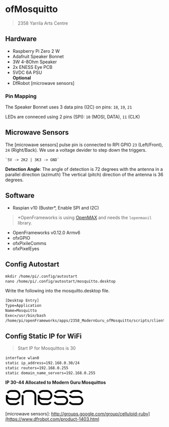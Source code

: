 # ofMosquitto

> 2358 Yarrila Arts Centre

## Hardware

  - Raspberry Pi Zero 2 W  
  - Adafruit Speaker Bonnet  
  - 3W 4-8Ohm Speaker  
  - 2x ENESS Eye PCB  
  - 5VDC 6A PSU  
**Optional**  
  - DfRobot [microwave sensors]  

### Pin Mapping

The Speaker Bonnet uses 3 data pins (I2C) on pins:
  `18`, `19`, `21`

LEDs are conneced using 2 pins (SPI):
  `10` (MOSI, DATA), `11` (CLK)

## Microwave Sensors

The [microwave sensors] pulse pin is connected to RPI GPIO `23` (Left/Front), `24` (Right/Back). We use a voltage devider to step down the triggers.

    `5V -> 2K2 | 3K3 -> GND`

**Detection Angle**: The angle of detection is 72 degrees with the antenna in a parallel direction (azimuth) The vertical (pitch) direction of the antenna is 36 degrees.

## Software

  - Raspian v10 (Buster*, Enable SPI and I2C)

> *OpenFrameworks is using [OpenMAX](https://www.khronos.org/openmaxil) and needs the `lopenmaxil` library.

  - OpenFrameworks v0.12.0 Armv6
  - ofxGPIO
  - ofxPixileComms
  - ofxPixelEyes

## Config Autostart

    mkdir /home/pi/.config/autostart
    nano /home/pi/.config/autostart/mosquitto.desktop

Write the following into the mosquitto.desktop file.

    [Desktop Entry]
    Type=Application
    Name=Mosquitto
    Exec=/usr/bin/bash /home/pi/openFrameworks/apps/2358_ModernGuru_ofMosquitto/scripts/client.sh

## Config Static IP for WiFi

> Start IP for Mosquittos is 30

    interface wlan0
    static ip_address=192.168.0.30/24
    static routers=192.168.0.255
    static domain_name_servers=192.168.0.255

**IP 30-44 Allocated to Modern Guru Mosquittos**

![preview](img/eness_logo.png)


[microwave sensors]: http://groups.google.com/group/celluloid-ruby](https://www.dfrobot.com/product-1403.html
